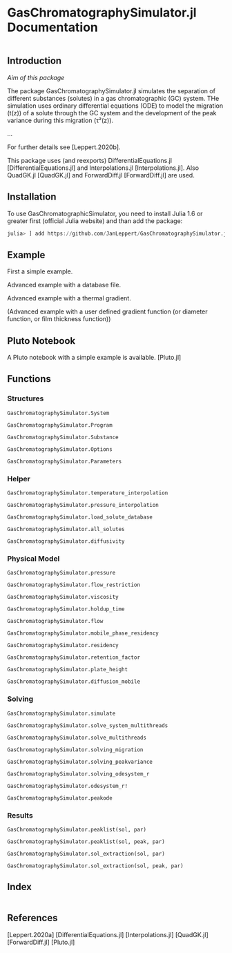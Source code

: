 # GasChromatographySimulator.jl Documentation

```@contents
```

## Introduction
_Aim of this package_

The package GasChromatographySimulator.jl simulates the separation of different substances (solutes) in a gas chromatographic (GC) system. THe simulation uses ordinary differential equations (ODE) to model the migration (t(z)) of a solute through the GC system and the development of the peak variance during this migration (τ²(z)).

...

For further details see [Leppert.2020b].

This package uses (and reexports) DifferentialEquations.jl [DifferentialEquations.jl] and Interpolations.jl [Interpolations.jl]. Also QuadGK.jl [QuadGK.jl] and ForwardDiff.jl [ForwardDiff.jl] are used.


## Installation

To use GasChromatographicSimulator, you need to install Julia 1.6 or greater first (official Julia website) and than add the package:

```julia
julia> ] add https://github.com/JanLeppert/GasChromatographySimulator.jl
```

## Example

First a simple example.

Advanced example with a database file.

Advanced example with a thermal gradient.

(Advanced example with a user defined gradient function (or diameter function, or film thickness function))

## Pluto Notebook

A Pluto notebook with a simple example is available. [Pluto.jl]

## Functions 

### Structures

```@docs
GasChromatographySimulator.System
```

```@docs
GasChromatographySimulator.Program
```

```@docs
GasChromatographySimulator.Substance
```

```@docs
GasChromatographySimulator.Options
```

```@docs
GasChromatographySimulator.Parameters
```

### Helper

```@docs
GasChromatographySimulator.temperature_interpolation
```

```@docs
GasChromatographySimulator.pressure_interpolation
```

```@docs
GasChromatographySimulator.load_solute_database
```

```@docs
GasChromatographySimulator.all_solutes
```

```@docs
GasChromatographySimulator.diffusivity
```

### Physical Model
```@docs
GasChromatographySimulator.pressure
```

```@docs
GasChromatographySimulator.flow_restriction
```

```@docs
GasChromatographySimulator.viscosity
```

```@docs
GasChromatographySimulator.holdup_time
```

```@docs
GasChromatographySimulator.flow
```

```@docs
GasChromatographySimulator.mobile_phase_residency
```

```@docs
GasChromatographySimulator.residency
```

```@docs
GasChromatographySimulator.retention_factor
```

```@docs
GasChromatographySimulator.plate_height
```

```@docs
GasChromatographySimulator.diffusion_mobile
```

### Solving
```@docs
GasChromatographySimulator.simulate
```

```@docs
GasChromatographySimulator.solve_system_multithreads
```

```@docs
GasChromatographySimulator.solve_multithreads
```

```@docs
GasChromatographySimulator.solving_migration
```

```@docs
GasChromatographySimulator.solving_peakvariance
```

```@docs
GasChromatographySimulator.solving_odesystem_r
```

```@docs
GasChromatographySimulator.odesystem_r!
```

```@docs
GasChromatographySimulator.peakode
```

### Results
```@docs
GasChromatographySimulator.peaklist(sol, par)

GasChromatographySimulator.peaklist(sol, peak, par)
```

```@docs
GasChromatographySimulator.sol_extraction(sol, par)
```

```@docs
GasChromatographySimulator.sol_extraction(sol, peak, par)
```

## Index

```@index
```

## References

[Leppert.2020a]
[DifferentialEquations.jl]
[Interpolations.jl]
[QuadGK.jl]
[ForwardDiff.jl]
[Pluto.jl]